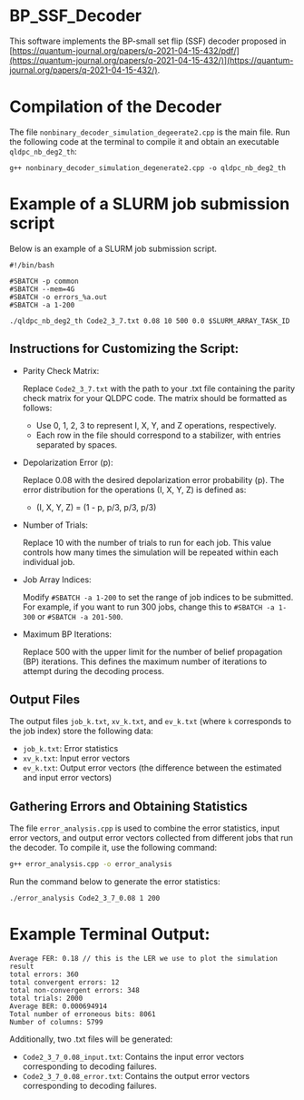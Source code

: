 # BP_SSF_Decoder
This software implements the BP-small set flip (SSF) decoder proposed in [https://quantum-journal.org/papers/q-2021-04-15-432/pdf/](https://quantum-journal.org/papers/q-2021-04-15-432/)](https://quantum-journal.org/papers/q-2021-04-15-432/).

# Compilation of the Decoder
The file `nonbinary_decoder_simulation_degeerate2.cpp` is the main file. Run the following code at the terminal to compile it and obtain an executable `qldpc_nb_deg2_th`:
```
g++ nonbinary_decoder_simulation_degenerate2.cpp -o qldpc_nb_deg2_th
```

# Example of a SLURM job submission script 
Below is an example of a SLURM job submission script. 
```
#!/bin/bash

#SBATCH -p common
#SBATCH --mem=4G
#SBATCH -o errors_%a.out
#SBATCH -a 1-200

./qldpc_nb_deg2_th Code2_3_7.txt 0.08 10 500 0.0 $SLURM_ARRAY_TASK_ID
```

## Instructions for Customizing the Script:

- Parity Check Matrix:

  Replace `Code2_3_7.txt` with the path to your .txt file containing the parity check matrix for your QLDPC code. The matrix should be formatted as follows:
  
  - Use 0, 1, 2, 3 to represent I, X, Y, and Z operations, respectively.
  - Each row in the file should correspond to a stabilizer, with entries separated by spaces.

- Depolarization Error (p):

  Replace 0.08 with the desired depolarization error probability (p). The error distribution for the operations (I, X, Y, Z) is defined as:

  - (I, X, Y, Z) = (1 - p, p/3, p/3, p/3)

- Number of Trials:

  Replace 10 with the number of trials to run for each job. This value controls how many times the simulation will be repeated within each individual job.

- Job Array Indices:

  Modify `#SBATCH -a 1-200` to set the range of job indices to be submitted. For example, if you want to run 300 jobs, change this to `#SBATCH -a 1-300` or `#SBATCH -a 201-500`.

- Maximum BP Iterations:

  Replace 500 with the upper limit for the number of belief propagation (BP) iterations. This defines the maximum number of iterations to attempt during the decoding process.

## Output Files

The output files `job_k.txt`, `xv_k.txt`, and `ev_k.txt` (where `k` corresponds to the job index) store the following data:
- `job_k.txt`: Error statistics
- `xv_k.txt`: Input error vectors
- `ev_k.txt`: Output error vectors (the difference between the estimated and input error vectors)

## Gathering Errors and Obtaining Statistics

The file `error_analysis.cpp` is used to combine the error statistics, input error vectors, and output error vectors collected from different jobs that run the decoder. To compile it, use the following command:

```bash
g++ error_analysis.cpp -o error_analysis
```
Run the command below to generate the error statistics:
```
./error_analysis Code2_3_7_0.08 1 200
```
# Example Terminal Output:
```
Average FER: 0.18 // this is the LER we use to plot the simulation result
total errors: 360
total convergent errors: 12
total non-convergent errors: 348
total trials: 2000
Average BER: 0.000694914
Total number of erroneous bits: 8061
Number of columns: 5799
```
Additionally, two .txt files will be generated:

- `Code2_3_7_0.08_input.txt`: Contains the input error vectors corresponding to decoding failures.
- `Code2_3_7_0.08_error.txt`: Contains the output error vectors corresponding to decoding failures.

